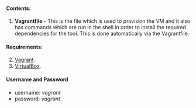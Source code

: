 #### Contents:

1. **Vagrantfile** - This is the file which is used to provision the VM and it also has commands which are run in the shell in order to install the required dependencies for the tool. This is done automatically via the Vagrantfile.

#### Requirements:
2. [Vagrant](https://www.vagrantup.com/downloads.html). 
3. [VirtualBox](https://www.virtualbox.org/wiki/Downloads).

#### Username and Password

* username: *vagrant*
* password: *vagrant*
